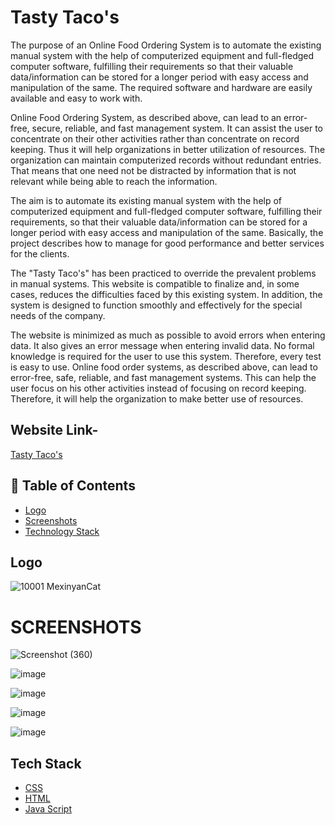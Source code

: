 # Tasty Taco's

The purpose of an Online Food Ordering System is to automate the existing manual system with the help of computerized equipment and full-fledged computer software, fulfilling their requirements so that their valuable data/information can be stored for a longer period with easy access and manipulation of the same. The required software and hardware are easily available and easy to work with.

Online Food Ordering System, as described above, can lead to an error-free, secure, reliable, and fast management system. It can assist the user to concentrate on their other activities rather than concentrate on record keeping. Thus it will help organizations in better utilization of resources. The organization can maintain computerized records without redundant entries. That means that one need not be distracted by information that is not relevant while being able to reach the information.

The aim is to automate its existing manual system with the help of computerized equipment and full-fledged computer software, fulfilling their requirements, so that their valuable data/information can be stored for a longer period with easy access and manipulation of the same. Basically, the project describes how to manage for good performance and better services for the clients.

The "Tasty Taco's" has been practiced to override the prevalent problems in manual systems. This website is compatible to finalize and, in some cases, reduces the difficulties faced by this existing system. In addition, the system is designed to function smoothly and effectively for the special needs of the company.

The website is minimized as much as possible to avoid errors when entering data. It also gives an error message when entering invalid data. No formal knowledge is required for the user to use this system. Therefore, every test is easy to use. Online food order systems, as described above, can lead to error-free, safe, reliable, and fast management systems. This can help the user focus on his other activities instead of focusing on record keeping. Therefore, it will help the organization to make better use of resources.

## Website Link-

<a href="https://aditheripper.github.io/Taco-Jn/">Tasty Taco's</a>

## 📝 Table of Contents

- [Logo](#logo)
- [Screenshots](#screenshots)
- [Technology Stack](#tech_stack)

## Logo <a name = "logo"></a>

![10001 MexinyanCat](https://user-images.githubusercontent.com/105660945/236660940-6908d826-2766-4a0f-96db-e72f7645e2ac.gif)

# SCREENSHOTS <a name="screenshots"></a>

![Screenshot (360)](https://user-images.githubusercontent.com/105660945/236660849-31e6ed98-486f-4192-b702-1de4f129e447.png)

![image](https://user-images.githubusercontent.com/105660945/236660761-a05da1c9-e248-4ac6-8d65-3dbf346e7c28.png)

![image](https://user-images.githubusercontent.com/105660945/236660771-7566d6c6-0296-45d0-9e9e-29c76792dd8a.png)

![image](https://user-images.githubusercontent.com/105660945/236660785-de8275fe-13b6-451d-8384-02e9d8cb79e1.png)

![image](https://user-images.githubusercontent.com/105660945/236660816-9b9ef31f-a6f1-424a-b00e-c3b2d27058cd.png)

## Tech Stack <a name = "tech_stack"></a>

- [CSS](https://www.css3.com/)
- [HTML](https://html.com/)
- [Java Script](https://developer.mozilla.org/en-US/docs/Web/JavaScript)

